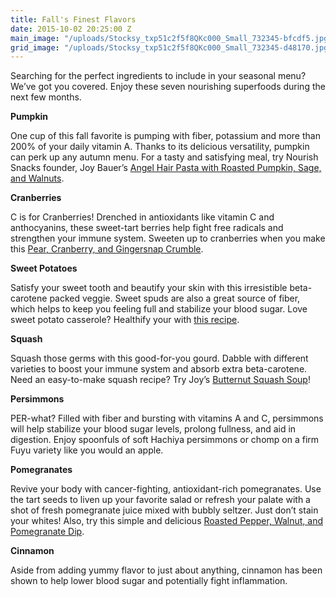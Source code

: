 ```yaml
---
title: Fall's Finest Flavors
date: 2015-10-02 20:25:00 Z
main_image: "/uploads/Stocksy_txp51c2f5f8QKc000_Small_732345-bfcdf5.jpg"
grid_image: "/uploads/Stocksy_txp51c2f5f8QKc000_Small_732345-d48170.jpg"
---
```


Searching for the perfect ingredients to include in your seasonal menu? We’ve got you covered. Enjoy these seven nourishing superfoods during the next few months.

**Pumpkin**

One cup of this fall favorite is pumping with fiber, potassium and more than 200% of your daily vitamin A. Thanks to its delicious versatility, pumpkin can perk up any autumn menu. For a tasty and satisfying meal, try Nourish Snacks founder, Joy Bauer’s <a href="http://www.joybauer.com/healthy-recipes/angel-hair-pasta-with-roasted-pumpkin-sage-and-walnuts.aspx" target="_blank">Angel Hair Pasta with Roasted Pumpkin, Sage, and Walnuts</a>.

**Cranberries**

C is for Cranberries! Drenched in antioxidants like vitamin C and anthocyanins, these sweet-tart berries help fight free radicals and strengthen your immune system. Sweeten up to cranberries when you make this
<a href="http://smittenkitchen.com/blog/2011/10/pear-cranberry-and-gingersnap-crumble/" target="_blank">Pear, Cranberry, and Gingersnap Crumble</a>.


**Sweet Potatoes**

Satisfy your sweet tooth and beautify your skin with this irresistible beta-carotene packed veggie. Sweet spuds are also a great source of fiber, which helps to keep you feeling full and stabilize your blood sugar. Love sweet potato casserole? Healthify your with <a href="http://paleoleap.com/sweet-potato-casserole/" target="_blank">this recipe</a>.


**Squash**

Squash those germs with this good-for-you gourd. Dabble with different varieties to boost your immune system and absorb extra beta-carotene. Need an easy-to-make squash recipe? Try Joy’s <a href="http://www.joybauer.com/healthy-recipes/butternut-squash-soup-3/" target="_blank">Butternut Squash Soup</a>!

**Persimmons**

PER-what? Filled with fiber and bursting with vitamins A and C, persimmons will help stabilize your blood sugar levels, prolong fullness, and aid in digestion. Enjoy spoonfuls of soft Hachiya persimmons or chomp on a firm Fuyu variety like you would an apple.

**Pomegranates**

Revive your body with cancer-fighting, antioxidant-rich pomegranates. Use the tart seeds to liven up your favorite salad or refresh your palate with a shot of fresh pomegranate juice mixed with bubbly seltzer. Just don’t stain your whites! Also, try this simple and delicious <a href="http://www.marthastewart.com/1050024/roasted-red-pepper-and-walnut-dip-pomegranate" target="_blank">Roasted Pepper, Walnut, and Pomegranate Dip</a>.

**Cinnamon**

Aside from adding yummy flavor to just about anything, cinnamon has been shown to help lower blood sugar and potentially fight inflammation. 